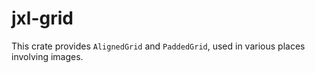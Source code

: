 # jxl-grid

This crate provides `AlignedGrid` and `PaddedGrid`, used in various places involving images.
